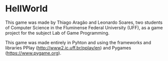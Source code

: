 # HellWorld
This game was made by Thiago Aragão and Leonardo Soares, two students of Computer Science in the Fluminense Federal University (UFF), as a game project for the subject Lab of Game Programming.

This game was made entirely in Pyhton and using the frameworks and libraries PPlay (http://www2.ic.uff.br/pplay/en) and Pygames (https://www.pygame.org).